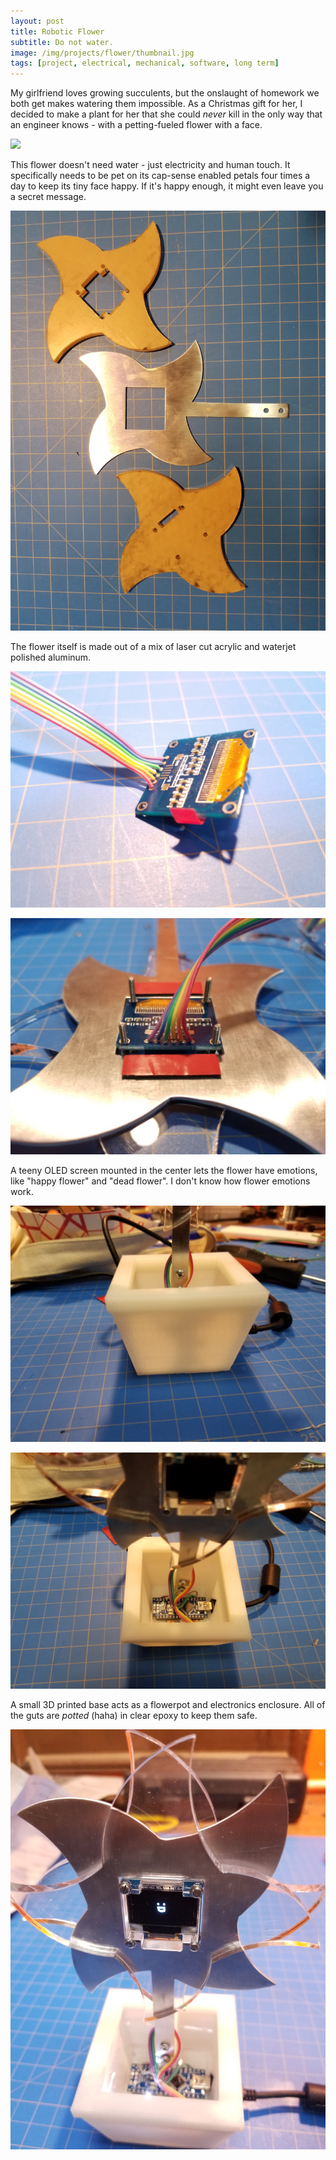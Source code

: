 ```yaml
---
layout: post
title: Robotic Flower
subtitle: Do not water.
image: /img/projects/flower/thumbnail.jpg
tags: [project, electrical, mechanical, software, long term]
---
```

My girlfriend loves growing succulents, but the onslaught of homework we both get makes watering them impossible. As a Christmas gift for her, I decided to make a plant for her that she could _never_ kill in the only way that an engineer knows - with a petting-fueled flower with a face.

![](/img/projects/flower/1.gif)

This flower doesn't need water - just electricity and human touch. It specifically needs to be pet on its cap-sense enabled petals four times a day to keep its tiny face happy. If it's happy enough, it might even leave you a secret message.

![](/img/projects/flower/2.jpg)

The flower itself is made out of a mix of laser cut acrylic and waterjet polished aluminum.

![](/img/projects/flower/3.jpg)

![](/img/projects/flower/4.jpg)

A teeny OLED screen mounted in the center lets the flower have emotions, like "happy flower" and "dead flower". I don't know how flower emotions work.

![](/img/projects/flower/5.jpg)

![](/img/projects/flower/6.jpg)

A small 3D printed base acts as a flowerpot and electronics enclosure. All of the guts are _potted_ (haha) in clear epoxy to keep them safe.

![](/img/projects/flower/7.jpg)



